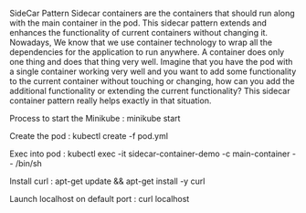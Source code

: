 SideCar Pattern
Sidecar containers are the containers that should run along with the main container in the pod. This sidecar pattern extends and enhances the functionality of current containers without changing it. Nowadays, We know that we use container technology to wrap all the dependencies for the application to run anywhere. A container does only one thing and does that thing very well.
Imagine that you have the pod with a single container working very well and you want to add some functionality to the current container without touching or changing, how can you add the additional functionality or extending the current functionality? This sidecar container pattern really helps exactly in that situation.

Process to start the Minikube :
minikube start

Create the pod : 
kubectl create -f pod.yml

Exec into pod : 
kubectl exec -it sidecar-container-demo -c main-container -- /bin/sh

Install curl : 
apt-get update && apt-get install -y curl

Launch localhost on default port : 
curl localhost
